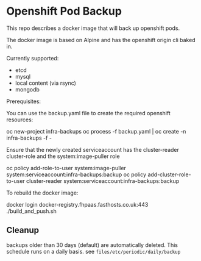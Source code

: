 # Openshift Pod Backup

This repo describes a docker image that will back up openshift pods.

The docker image is based on Alpine and has the openshift origin cli baked in.

Currently supported:
  - etcd
  - mysql
  - local content (via rsync)
  - mongodb


Prerequisites:

You can use the backup.yaml file to create the required openshift resources:

oc new-project infra-backups
oc process -f backup.yaml | oc create -n infra-backups -f -

Ensure that the newly created serviceaccount has the cluster-reader cluster-role and the system:image-puller role

oc policy add-role-to-user system:image-puller system:serviceaccount:infra-backups:backup
oc policy add-cluster-role-to-user cluster-reader system:serviceaccount:infra-backups:backup


To rebuild the docker image:

docker login docker-registry.fhpaas.fasthosts.co.uk:443
./build_and_push.sh

## Cleanup

backups older than 30 days (default) are automatically deleted. This schedule runs on a daily basis. see `files/etc/periodic/daily/backup`
